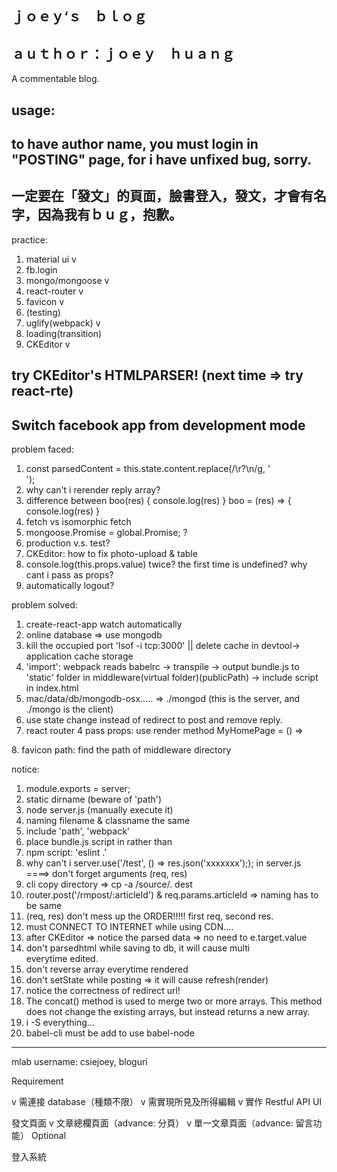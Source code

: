 ## ｊｏｅｙ‘ｓ　ｂｌｏｇ

## ａｕｔｈｏｒ：ｊｏｅｙ　ｈｕａｎｇ

A commentable blog.

## usage:
## to have author name, you must login in "POSTING" page, for i have unfixed bug, sorry.
## 一定要在「發文」的頁面，臉書登入，發文，才會有名字，因為我有ｂｕｇ，抱歉。

practice:
1. material ui      v
2. fb.login
3. mongo/mongoose   v
4. react-router     v
5. favicon          v
6. (testing)
7. uglify(webpack)  v
8. loading(transition)
9. CKEditor         v

## try CKEditor's HTMLPARSER! (next time => try react-rte)
## Switch facebook app from development mode

problem faced:
1. const parsedContent = this.state.content.replace(/\r?\n/g, '<br />');
2. why can't i rerender reply array?
3. difference between
  boo(res) { console.log(res) }
  boo = (res) => { console.log(res) }
4. fetch vs isomorphic fetch
5. mongoose.Promise = global.Promise; ?
6. production v.s. test?
7. CKEditor: how to fix photo-upload & table
8. console.log(this.props.value) twice? the first time is undefined? why cant i pass as props?
9. automatically logout?

problem solved:
1. create-react-app watch automatically
2. online database => use mongodb
3. kill the occupied port 'lsof -i tcp:3000' || delete cache in devtool-> application cache storage
4. 'import': webpack reads babelrc -> transpile -> output bundle.js to 'static' folder in middleware(virtual folder)(publicPath) -> include script in index.html
5. mac/data/db/mongodb-osx..... => ./mongod (this is the server, and ./mongo is the client)
6. use state change instead of redirect to post and remove reply.
7. react router 4 pass props: use render method
  MyHomePage = () => <HomePage name={this.state.name} />
  <Route exact path="/" render={this.MyHomePage} />
8. favicon path: find the path of middleware directory

notice:
1. module.exports = server;
2. static dirname (beware of 'path')
3. node server.js (manually execute it)
4. naming filename & classname the same
5. include 'path', 'webpack'
6. place bundle.js script in <body> rather than <head>
7. npm script: 'eslint .'
8. why can't i server.use('/test', () => res.json('xxxxxxx');); in server.js ====> don't forget arguments (req, res)
9. cli copy directory => cp -a /source/. dest
10. router.post('/rmpost/:articleId') & req.params.articleId => naming has to be same
11. (req, res) don't mess up the ORDER!!!!! first req, second res.
12. must CONNECT TO INTERNET while using CDN....
13. after CKEditor => notice the parsed data => no need to e.target.value
14. don't parsedhtml while saving to db, it will cause multi <br /> everytime edited.
15. don't reverse array everytime rendered
16. don't setState while posting => it will cause refresh(render)
17. notice the correctness of redirect url!
18. The concat() method is used to merge two or more arrays. This method does not change the existing arrays, but instead returns a new array.
19. i -S everything...
20. babel-cli must be add to use babel-node

------------------------------------------------------------------------------

mlab username: csiejoey, bloguri

Requirement

v 需連接 database（種類不限）
v 需實現所見及所得編輯
v 實作 Restful API
UI

發文頁面
v 文章總欄頁面（advance: 分頁）
v 單一文章頁面（advance: 留言功能）
Optional

登入系統
